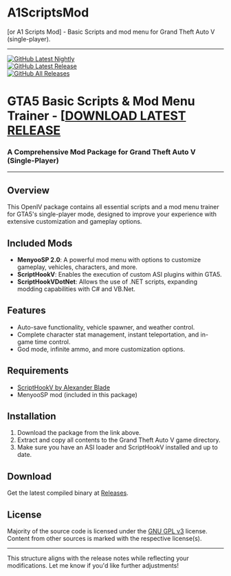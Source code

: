 # A1ScriptsMod
[or A1 Scripts Mod] - Basic Scripts and mod menu for Grand Theft Auto V (single-player).

---
[![GitHub Latest Nightly](https://img.shields.io/github/v/release/evtechcodr/A1ScriptsMod?include_prereleases&label=pre-release&logo=GitHub)](https://github.com/evtechcodr/A1ScriptsMod/releases/tag/latest)  
[![GitHub Latest Release](https://img.shields.io/github/downloads/evtechcodr/A1ScriptsMod/latest/total?label=latest-release&logo=GitHub)](https://github.com/evtechcodr/A1ScriptsMod/releases/latest)  
[![GitHub All Releases](https://img.shields.io/github/downloads/evtechcodr/A1ScriptsMod/total?label=all-releases&logo=GitHub)](https://github.com/evtechcodr/A1ScriptsMod/releases)

# GTA5 Basic Scripts & Mod Menu Trainer - [[DOWNLOAD LATEST RELEASE](https://github.com/evtechcodr/A1ScriptsMod/releases/download/V-0.1/A1.Scripts.Mod.By.EVTECH.Plays.oiv)   
### A Comprehensive Mod Package for Grand Theft Auto V (Single-Player)

---

## Overview

This OpenIV package contains all essential scripts and a mod menu trainer for GTA5's single-player mode, designed to improve your experience with extensive customization and gameplay options.

## Included Mods

- **MenyooSP 2.0**: A powerful mod menu with options to customize gameplay, vehicles, characters, and more.
- **ScriptHookV**: Enables the execution of custom ASI plugins within GTA5.
- **ScriptHookVDotNet**: Allows the use of .NET scripts, expanding modding capabilities with C# and VB.Net.

## Features

- Auto-save functionality, vehicle spawner, and weather control.
- Complete character stat management, instant teleportation, and in-game time control.
- God mode, infinite ammo, and more customization options.

## Requirements

- [ScriptHookV by Alexander Blade](http://www.dev-c.com/gtav/scripthookv/)
- MenyooSP mod (included in this package)

## Installation

1. Download the package from the link above.
2. Extract and copy all contents to the Grand Theft Auto V game directory.
3. Make sure you have an ASI loader and ScriptHookV installed and up to date.

## Download

Get the latest compiled binary at [Releases](https://github.com/evtechcodr/A1ScriptsMod/releases).

## License

Majority of the source code is licensed under the [GNU GPL v3](LICENSE.txt) license. Content from other sources is marked with the respective license(s).

---

This structure aligns with the release notes while reflecting your modifications. Let me know if you'd like further adjustments!
